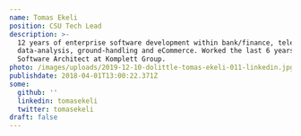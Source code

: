 ```yaml
---
name: Tomas Ekeli
position: CSU Tech Lead
description: >-
  12 years of enterprise software development within bank/finance, telecom,
  data-analysis, ground-handling and eCommerce. Worked the last 6 years as Lead
  Software Architect at Komplett Group.
photo: /images/uploads/2019-12-10-dolittle-tomas-ekeli-011-linkedin.jpg
publishdate: 2018-04-01T13:00:22.371Z
some:
  github: ''
  linkedin: tomasekeli
  twitter: tomasekeli
draft: false
---
```


